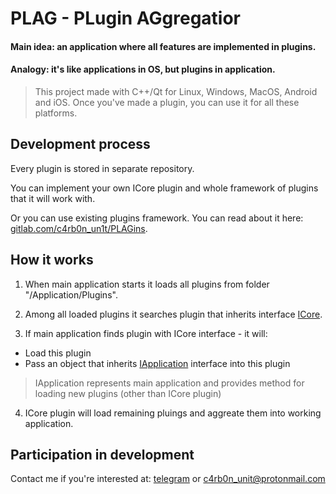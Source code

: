 # PLAG - PLugin AGgregatior

#### Main idea: an application where __all__ features are implemented in plugins.

#### Analogy: it's like applications in OS, but plugins in application.

> This project made with C++/Qt for Linux, Windows, MacOS, Android and iOS.
> Once you've made a plugin, you can use it for all these platforms.

## Development process

Every plugin is stored in separate repository.

You can implement your own ICore plugin and whole framework of plugins that it will work with.

Or you can use existing plugins framework. You can read about it here: [gitlab.com/c4rb0n_un1t/PLAGins](https://gitlab.com/c4rb0n_un1t/PLAGins).

## How it works

1. When main application starts it loads all plugins from folder "/Application/Plugins".

2. Among all loaded plugins it searches plugin that inherits interface [ICore](/Application/Interfaces/icore.h). 

3. If main application finds plugin with ICore interface - it will:

* Load this plugin
* Pass an object that inherits [IApplication](/Application/Interfaces/iapplication.h) interface into this plugin

> IApplication represents main application and provides method for loading new plugins (other than ICore plugin)

4. ICore plugin will load remaining pluings and aggreate them into working application.

## Participation in development

Contact me if you're interested at: [telegram](https://t.me/kee_reel) or c4rb0n_unit@protonmail.com
